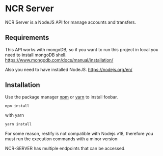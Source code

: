 # NCR Server

NCR Server is a NodeJS API for manage accounts and transfers. 

## Requirements
This API works with mongoDB, so if you want to run this project in local you need to install mongoDB shell.
https://www.mongodb.com/docs/manual/installation/

Also you need to have installed NodeJS.
https://nodejs.org/en/

## Installation

Use the package manager [npm](https://www.npmjs.com/) or [yarn](https://yarnpkg.com/) to install foobar.

```bash
npm install
```

with yarn

```bash
yarn install
```
For some reason, restify is not compatible with Nodejs v18, therefore you must run the execution commands with a minor version

NCR-SERVER has multiple endpoints that can be accessed. 

